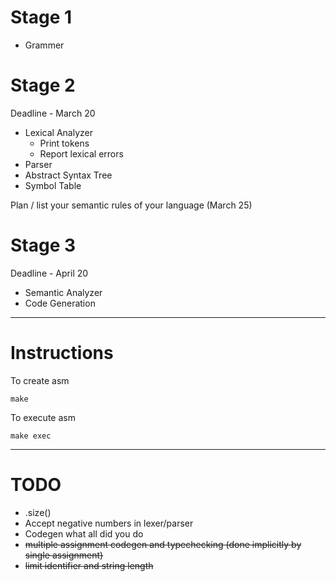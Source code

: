 Stage 1
========

- Grammer

Stage 2
========
Deadline - March 20

- Lexical Analyzer
	- Print tokens
	- Report lexical errors
- Parser
- Abstract Syntax Tree
- Symbol Table

Plan / list your semantic rules of your language (March 25)

Stage 3
========
Deadline - April 20

- Semantic Analyzer
- Code Generation

----

Instructions
=============
To create asm

	make

To execute asm

	make exec

---

TODO
======
- .size()
- Accept negative numbers in lexer/parser
- Codegen what all did you do
- ~~multiple assignment codegen and typechecking (done implicitly by single assignment)~~
- ~~limit identifier and string length~~